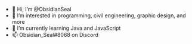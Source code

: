 - 👋 Hi, I’m @ObsidianSeal
- 👀 I’m interested in programming, civil engineering, graphic design, and more
- 🌱 I’m currently learning Java and JavaScript
- 📫 Obsidian_Seal#8068 on Discord
